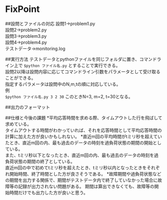 # FixPoint

##設問とファイルの対応
設問1→problem1.py  
設問2→problem2.py  
設問3→problem3.py  
設問4→problem4.py  
テストデータ→monitoring.log  

##実行方法
テストデータとpythonファイルを同じフォルダに置き、コマンドライン上で 
`$python ファイル名.py`
とすることで実行できる。  
設問2以降は設問内容に応じてコマンドライン引数をパラメータとして受け取ることができる。  
指定するパラメータは設問中のN,m,tの順に対応している。  
例  
`$python ファイル名.py 3 2 30`
このときN=3, m=2, t=30となる。  

##出力のフォーマット

##仕様と今後の課題
*平均応答時間を求める際、タイムアウトした行を飛ばして求めている。  
タイムアウトする時間がわかっていれば、それを応答時間として平均応答時間の計算に加えた方が良いかもしれない。 
*直近m回の平均時間がtミリ秒を超えていたとき、直近m回の内、最も過去のデータの時刻を過負荷状態の期間の開始としている。  
また、tミリ秒以下となったとき、直近m回の内、最も過去のデータの時刻を過負荷状態の期間の終了としている。  
直近m回の中で初めてtミリ秒を超えたとき、tミリ秒以内となったときをそれぞれ開始時間、終了時間とした方が良さそうである。
*故障期間や過負荷状態などの期間を出力する関係で、期間がテストデータ内で終了していなかった場合に故障等の記録が出力されない問題がある。
期間は算出できなくても、故障等の開始時間だけでも出力した方が良いと思う。

